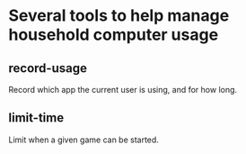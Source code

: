 # Several tools to help manage household computer usage

## record-usage
Record which app the current user is using, and for how long.

## limit-time
Limit when a given game can be started.
